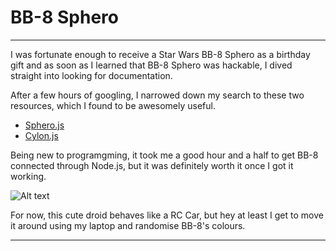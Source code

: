 # BB-8 Sphero
***
I was fortunate enough to receive a Star Wars BB-8 Sphero as a birthday gift and as soon as I learned that BB-8 Sphero was hackable, I dived straight into looking for documentation.

After a few hours of googling, I narrowed down my search to these two resources, which I found to be awesomely useful.

- [Sphero.js](https://github.com/orbotix/sphero.js)
- [Cylon.js](https://cylonjs.com/documentation/drivers/bb8/)

Being new to programgming, it took me a good hour and a half to get BB-8 connected through Node.js, but it was definitely worth it once I got it working.

![Alt text](http://i.imgur.com/txJZ8JDt.gif)

For now, this cute droid behaves like a RC Car, but hey at least I get to move it around using my laptop and randomise BB-8's colours.
***
